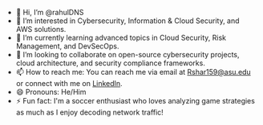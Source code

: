 - 👋 Hi, I’m @rahulDNS
- 👀 I’m interested in Cybersecurity, Information & Cloud Security, and AWS solutions.
- 🌱 I’m currently learning advanced topics in Cloud Security, Risk Management, and DevSecOps.
- 💞️ I’m looking to collaborate on open-source cybersecurity projects, cloud architecture, and security compliance frameworks.
- 📫 How to reach me: You can reach me via email at Rshar159@asu.edu or connect with me on [LinkedIn](https://www.linkedin.com/in/rahul-sharma-security).
- 😄 Pronouns: He/Him
- ⚡ Fun fact: I'm a soccer enthusiast who loves analyzing game strategies as much as I enjoy decoding network traffic!

<!---
rahulDNS/rahulDNS is a ✨ special ✨ repository because its `README.md` (this file) appears on your GitHub profile.
You can click the Preview link to take a look at your changes.
--->
